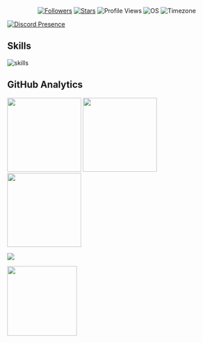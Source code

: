 <p align="center">
  <a href="https://github.com/hypinohaizin?tab=followers"><img alt="Followers" src="https://img.shields.io/github/followers/hypinohaizin?style=flat&label=Followers"></a>
  <a href="https://github.com/hypinohaizin"><img alt="Stars" src="https://img.shields.io/github/stars/hypinohaizin?style=flat&label=Stars"></a>
  <img alt="Profile Views" src="https://komarev.com/ghpvc/?username=hypinohaizin&style=flat&label=Profile%20Views">
  <img alt="OS" src="https://img.shields.io/badge/OS-Windows-blue">
  <img alt="Timezone" src="https://img.shields.io/badge/TZ-Asia%2FTokyo-ff69b4">
</p>

[![Discord Presence](https://lanyard.cnrad.dev/api/1143899002463588423?theme=dark&bg=transparent&borderRadius=20px)](https://discord.com/users/1143899002463588423)

## Skills
<img alt="skills" src="https://skillicons.dev/icons?perline=12&i=python,java,js,html,css,nodejs,gradle,maven,git,github,idea,vscode"/>

## GitHub Analytics
<picture>
  <source srcset="https://github-readme-stats.vercel.app/api?username=hypinohaizin&show_icons=true&rank_icon=github&hide_border=true&theme=transparent" media="(prefers-color-scheme: dark)" />
  <source srcset="https://github-readme-stats.vercel.app/api?username=hypinohaizin&show_icons=true&hide_border=true&theme=default" media="(prefers-color-scheme: light), (prefers-color-scheme: no-preference)" />
  <img height="170" src="https://github-readme-stats.vercel.app/api?username=hypinohaizin&show_icons=true&hide_border=true" />
</picture>
<picture>
  <source srcset="https://github-readme-stats.vercel.app/api/top-langs/?username=hypinohaizin&layout=compact&hide_border=true&langs_count=10&theme=transparent" media="(prefers-color-scheme: dark)" />
  <source srcset="https://github-readme-stats.vercel.app/api/top-langs/?username=hypinohaizin&layout=compact&hide_border=true&langs_count=10&theme=default" media="(prefers-color-scheme: light), (prefers-color-scheme: no-preference)" />
  <img height="170" src="https://github-readme-stats.vercel.app/api/top-langs/?username=hypinohaizin&layout=compact&hide_border=true&langs_count=10" />
</picture>

<picture>
  <source srcset="https://streak-stats.demolab.com?user=hypinohaizin&hide_border=true&mode=weekly&theme=transparent" media="(prefers-color-scheme: dark)" />
  <source srcset="https://streak-stats.demolab.com?user=hypinohaizin&hide_border=true&mode=weekly" media="(prefers-color-scheme: light), (prefers-color-scheme: no-preference)" />
  <img height="170" src="https://streak-stats.demolab.com?user=hypinohaizin&hide_border=true&mode=weekly" />
</picture>

<p align="left">
  <img src="https://github-profile-trophy.vercel.app/?username=hypinohaizin&theme=flat&no-frame=true&column=6" />
</p>

<p align="left">
  <a href="https://github.com/hypinohaizin"><img src="https://ssr-contributions-svg.vercel.app/_/hypinohaizin?chart=3dbar&gap=0.6&scale=2&flatten=1&animation=off" height="160"></a>
</p>
